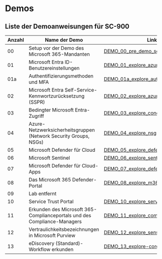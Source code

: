 
# Demos

## Liste der Demoanweisungen für SC-900

| **Anzahl** | **Name der Demo** | **Link** |
|------|---------|----|
| 00 | Setup vor der Demo des Microsoft 365-Mandanten | [DEMO_00_pre_demo_setup](DEMO_00_pre_demo_setup.md) |
| 01 | Microsoft Entra ID-Benutzereinstellungen  | [DEMO_01_explore_azure_ad](DEMO_01_explore_azure_ad.md) |
| 01a | Authentifizierungsmethoden und MFA | [DEMO_01a_explore_authentication](DEMO_01a_explore_authentication.md) |
| 02 | Microsoft Entra Self-Service-Kennwortzurücksetzung (SSPR)  | [DEMO_02_explore_azure_sspr](DEMO_02_explore_azure_sspr.md) |
| 03 | Bedingter Microsoft Entra-Zugriff  | [DEMO_03_explore_cond_access](DEMO_03_explore_cond_access.md) |
| 04 | Azure-Netzwerksicherheitsgruppen (Network Security Groups, NSGs)  | [DEMO_04_explore_nsg](DEMO_04_explore_nsg.md) |
| 05 | Microsoft Defender für Cloud  | [DEMO_05_explore_defender_cloud](DEMO_05_explore_defender_cloud.md) |
| 06 | Microsoft Sentinel  | [DEMO_06_explore_sentinel](DEMO_06_explore_sentinel.md) |
| 07 | Microsoft Defender für Cloud-Apps  | [DEMO_07_explore_defender_apps](DEMO_07_explore_defender_apps.md) |
| 08 | Das Microsoft 365 Defender-Portal  | [DEMO_08_explore_m365_defender_portal](DEMO_08_explore_m365_defender_portal.md) |
| 09 | Lab entfernt |  |
| 10 | Service Trust Portal  | [DEMO_10_explore_service_trust_portal](DEMO_10_explore_service_trust_portal.md) |
| 11 | Erkunden des Microsoft 365-Complianceportals und des Compliance-Managers  | [DEMO_11_explore_compliance_mgr](DEMO_11_explore_compliance_mgr.md) |
| 12 | Vertraulichkeitsbezeichnungen in Microsoft Purview  | [DEMO_12_explore_senstivity_labels](DEMO_12_explore_senstivity_labels.md) |
| 13 | eDiscovery (Standard)-Workflow erkunden  | [DEMO_13_explore-core_ediscovery](DEMO_13_explore-core_ediscovery.md) |
